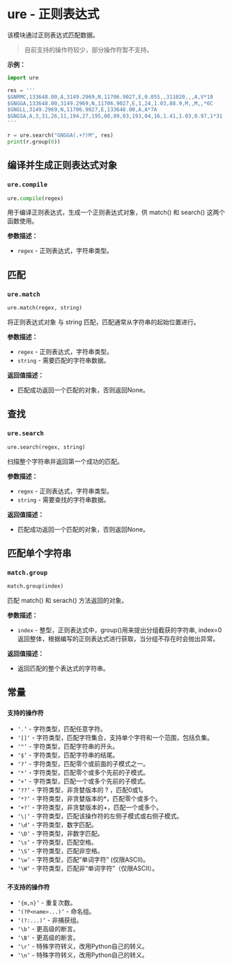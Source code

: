 # ure - 正则表达式

该模块通过正则表达式匹配数据。

>目前支持的操作符较少，部分操作符暂不支持。

**示例：**

```python
import ure

res = '''
$GNRMC,133648.00,A,3149.2969,N,11706.9027,E,0.055,,311020,,,A,V*18
$GNGGA,133648.00,3149.2969,N,11706.9027,E,1,24,1.03,88.9,M,,M,,*6C
$GNGLL,3149.2969,N,11706.9027,E,133648.00,A,A*7A
$GNGSA,A,3,31,26,11,194,27,195,08,09,03,193,04,16,1.41,1.03,0.97,1*31
'''

r = ure.search("GNGGA(.+?)M", res)
print(r.group(0))
```

## 编译并生成正则表达式对象

### `ure.compile`

```python
ure.compile(regex)
```

用于编译正则表达式，生成一个正则表达式对象，供 match() 和 search() 这两个函数使用。

**参数描述：**

- `regex` - 正则表达式，字符串类型。


## 匹配

### `ure.match`

```python
ure.match(regex, string)
```

将正则表达式对象 与 string 匹配，匹配通常从字符串的起始位置进行。

**参数描述：**

- `regex` - 正则表达式，字符串类型。
- `string` - 需要匹配的字符串数据。

**返回值描述：**

- 匹配成功返回一个匹配的对象，否则返回None。

## 查找

### `ure.search`

```python
ure.search(regex, string)
```

扫描整个字符串并返回第一个成功的匹配。

**参数描述：**

- `regex` - 正则表达式，字符串类型。
- `string` - 需要查找的字符串数据。

**返回值描述：**

- 匹配成功返回一个匹配的对象，否则返回None。


## 匹配单个字符串

### `match.group`

```python
match.group(index)
```

匹配 match() 和 serach() 方法返回的对象。

**参数描述：**

- `index` - 整型，正则表达式中，group()用来提出分组截获的字符串, index=0返回整体，根据编写的正则表达式进行获取，当分组不存在时会抛出异常。

**返回值描述：**

- 返回匹配的整个表达式的字符串。


## 常量

### `支持的操作符`
- `‘.’` - 字符类型，匹配任意字符。
- `‘[]’` - 字符类型，匹配字符集合，支持单个字符和一个范围，包括负集。
- `‘^’` - 字符类型，匹配字符串的开头。
- `‘$’` - 字符类型，匹配字符串的结尾。
- `‘?’` - 字符类型，匹配零个或前面的子模式之一。
- `‘*’` - 字符类型，匹配零个或多个先前的子模式。
- `‘+’` - 字符类型，匹配一个或多个先前的子模式。
- `‘??’` - 字符类型，非贪婪版本的 ? ，匹配0或1。
- `‘*?’` - 字符类型，非贪婪版本的*，匹配零个或多个。
- `‘+?’` - 字符类型，非贪婪版本的+，匹配一个或多个。
- `‘\|’` - 字符类型，匹配该操作符的左侧子模式或右侧子模式。
- `‘\d’` - 字符类型，数字匹配。
- `‘\D’` - 字符类型，非数字匹配。
- `‘\s’` - 字符类型，匹配空格。
- `‘\S’` - 字符类型，匹配非空格。
- `‘\w’` - 字符类型，匹配”单词字符” (仅限ASCII)。
- `‘\W’` - 字符类型，匹配非“单词字符”（仅限ASCII）。


### `不支持的操作符`
- `‘{m,n}’` - 重复次数。
- `‘(?P<name>...)’` - 命名组。
- `‘(?:...)’` - 非捕获组。
- `‘\b’` - 更高级的断言。
- `‘\B’` - 更高级的断言。
- `‘\r’` - 特殊字符转义，改用Python自己的转义。
- `‘\n’` - 特殊字符转义，改用Python自己的转义。

